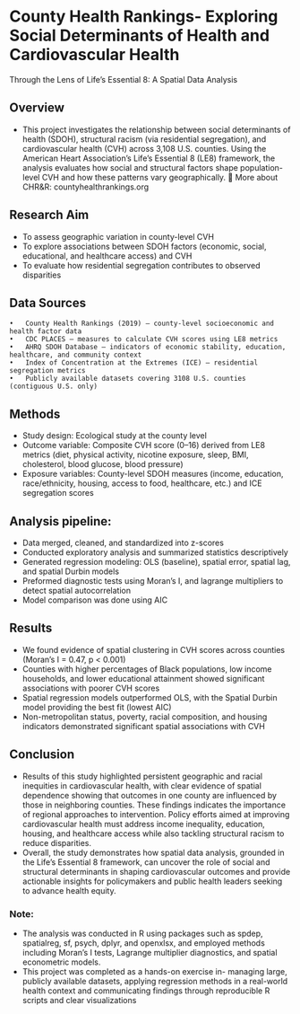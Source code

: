 # County Health Rankings- Exploring Social Determinants of Health and Cardiovascular Health
Through the Lens of Life’s Essential 8: A Spatial Data Analysis


## Overview
- This project investigates the relationship between social determinants of health (SDOH), structural racism (via residential segregation), and cardiovascular health (CVH) across 3,108 U.S. counties. Using the American Heart Association’s Life’s Essential 8 (LE8) framework, the analysis evaluates how social and structural factors shape population-level CVH and how these patterns vary geographically.
🔗 More about CHR&R: countyhealthrankings.org

## Research Aim
- To assess geographic variation in county-level CVH
- To explore associations between SDOH factors (economic, social, educational, and healthcare access) and CVH
- To evaluate how residential segregation contributes to observed disparities

## Data Sources
	•	County Health Rankings (2019) – county-level socioeconomic and health factor data
	•	CDC PLACES – measures to calculate CVH scores using LE8 metrics
	•	AHRQ SDOH Database – indicators of economic stability, education, healthcare, and community context
	•	Index of Concentration at the Extremes (ICE) – residential segregation metrics
	•	Publicly available datasets covering 3108 U.S. counties (contiguous U.S. only)
 
## Methods
- Study design: Ecological study at the county level
- Outcome variable: Composite CVH score (0–16) derived from LE8 metrics (diet, physical activity, nicotine exposure, sleep, BMI, cholesterol, blood glucose, blood pressure)
- Exposure variables: County-level SDOH measures (income, education, race/ethnicity, housing, access to food, healthcare, etc.) and ICE segregation scores
 
## Analysis pipeline:
- Data merged, cleaned, and standardized into z-scores
- Conducted exploratory analysis and summarized statistics descriptively
- Generated regression modeling: OLS (baseline), spatial error, spatial lag, and spatial Durbin models
- Preformed diagnostic tests using Moran’s I, and lagrange multipliers to detect spatial autocorrelation
- Model comparison was done using AIC

## Results
- We found evidence of spatial clustering in CVH scores across counties (Moran’s I = 0.47, p < 0.001)
- Counties with higher percentages of Black populations, low income households, and lower educational attainment showed significant associations with poorer CVH scores
- Spatial regression models outperformed OLS, with the Spatial Durbin model providing the best fit (lowest AIC)
- Non-metropolitan status, poverty, racial composition, and housing indicators demonstrated significant spatial associations with CVH

## Conclusion
- Results of this study highlighted persistent geographic and racial inequities in cardiovascular health, with clear evidence of spatial dependence showing that outcomes in one county are influenced by those in neighboring counties. These findings indicates the importance of regional approaches to intervention. Policy efforts aimed at improving cardiovascular health must address income inequality, education, housing, and healthcare access while also tackling structural racism to reduce disparities.
-  Overall, the study demonstrates how spatial data analysis, grounded in the Life’s Essential 8 framework, can uncover the role of social and structural determinants in shaping cardiovascular outcomes and provide actionable insights for policymakers and public health leaders seeking to advance health equity.

### Note: 
- The analysis was conducted in R using packages such as spdep, spatialreg, sf, psych, dplyr, and openxlsx, and employed methods including Moran’s I tests, Lagrange multiplier diagnostics, and spatial econometric models.
- This project was completed as a hands-on exercise in- managing large, publicly available datasets, applying regression methods in a real-world health context and communicating findings through reproducible R scripts and clear visualizations

